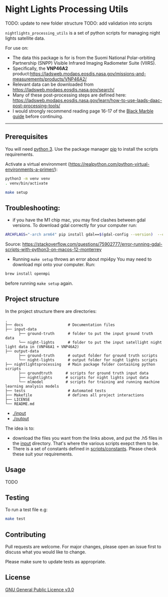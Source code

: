# Night Lights Processing Utils

TODO: update to new folder structure
TODO: add validation into scripts

`nightlights_processing_utils` is a set of python scripts for managing night lights satellite data.

For use on:

- The data this package is for is from the Suomi National Polar-orbiting Partnership (SNPP) Visible Infrared Imaging Radiometer Suite (VIIRS).
- Specifically, the **VNP46A2** product:https://ladsweb.modaps.eosdis.nasa.gov/missions-and-measurements/products/VNP46A2/
- Relevant data can be downloaded from https://ladsweb.modaps.eosdis.nasa.gov/search/
- Many of these post-processing steps are defined here: https://ladsweb.modaps.eosdis.nasa.gov/learn/how-to-use-laads-daac-post-processing-tools/
- I would strongly recommend reading page 16-17 of the [Black Marble guide](https://viirsland.gsfc.nasa.gov/PDF/BlackMarbleUserGuide_v1.2_20220916.pdf) before continuing.

---

## Prerequisites

You will need [python 3](https://www.python.org/downloads/).
Use the package manager [pip](https://pip.pypa.io/en/stable/) to install the scripts requirements.

Activate a virtual environment (https://realpython.com/python-virtual-environments-a-primer/):

```bash
python3 -m venv venv
. venv/bin/activate
```

```bash
make setup
```

## Troubleshooting:

- if you have the M1 chip mac, you may find clashes between gdal versions. To download gdal correctly for your computer run:

```bash
ARCHFLAGS="-arch arm64" pip install gdal==$(gdal-config --version)  --compile --no-cache-dir
```

Source: https://stackoverflow.com/questions/75902777/error-running-gdal-scripts-with-python3-on-macos-12-monterrey

- Running `make setup` throws an error about mpi4py
  You may need to download mpi onto your computer. Run:

```bash
brew install openmpi
```

before running `make setup` again.

## Project structure

In the project structure there are directories:

    .
    ├── docs                    # Documentation files
    ├── input-data
          ├── ground-truth      # folder to put the input ground truth data
          └── night-lights      # folder to put the input satellight night light data in (VNP46A1 + VNP46A2)
    ├── output-data
          ├── ground-truth      # output folder for ground truth scripts
          └── night-lights      # output folder for night lights scripts
    ├── nightlightsprocessing   # Main package folder containing python scripts
          ├── groundtruth      # scripts for ground truth input data
          ├── nightlights      # scripts for night lights input data
          └── mlmodel          # scripts for training and running machine learning analysis models
    ├── tests                   # Automated tests
    ├── Makefile                # defines all project interactions
    ├── LICENSE
    └── README.md

- [./input](./input)
- [./output](./output)

The idea is to:

- download the files you want from the links above, and put the .h5 files in the [input](./input) directory. That's where the various scripts exepct them to be.
- There is a set of constants defined in [scripts/constants](scripts/constants). Please check these suit your requirements.

## Usage

TODO

## Testing

To run a test file e.g:

```bash
make test
```

## Contributing

Pull requests are welcome. For major changes, please open an issue first
to discuss what you would like to change.

Please make sure to update tests as appropriate.

## License

[GNU General Public Licence v3.0](https://choosealicense.com/licenses/gpl-3.0/)
